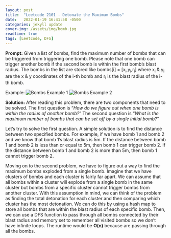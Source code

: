 ```yaml
---
layout: post
title:  "Leetcode 2101 - Detonate the Maximum Bombs"
date:   2022-01-19 16:41:58 -0500
categories: jekyll update
cover-img: /assets/img/bomb.jpg
readtime: true
tags: [Leetcode, DFS]
---
```

**Prompt:** Given a list of bombs, find the maximum number of bombs that can be triggered from triggering one bomb. Please note that one bomb can trigger another bomb if the second bomb is within the first bomb’s blast radius. The bombs in the list are stored like bombs[i] = [x<sub>i</sub>,y<sub>i</sub>,r<sub>i</sub>] where x<sub>i</sub> & y<sub>i</sub> are the x & y coordinates of the i-th bomb and r<sub>i</sub> is the blast radius of the i-th bomb. 

Example:
![Bombs Example 1](../assets/img/bom_example_1.png)
![Bombs Example 2](../assets/img/bom_example_2.png)

**Solution:** After reading this problem, there are two components that need to be solved. The first question is “*How do we figure out when one bomb is within the radius of another bomb?*” The second question is “*What is the maximum number of bombs that can be set off by a single initial bomb?*” 

Let’s try to solve the first question. A simple solution is to find the distance between two specified bombs. For example, if we have bomb 1 and bomb 2 and we know that bomb 1’s blast radius is 5m. If the distance between bomb 1 and bomb 2 is less than or equal to 5m, then bomb 1 can trigger bomb 2. If the distance between bomb 1 and bomb 2 is more than 5m, then bomb 1 cannot trigger bomb 2. 

Moving on to the second problem, we have to figure out a way to find the maximum bombs exploded from a single bomb. Imagine that we have clusters of bombs and each cluster is fairly far apart. We can assume that all bombs within a cluster will explode from a single bomb in the same cluster but bombs from a specific cluster cannot trigger bombs from another cluster. With this assumption in mind, we can think of the problem as finding the total detonation for each cluster and then comparing which cluster has the most detonation. We can do this by using a hash map to store all bombs that are within the blast radius of each specific bomb. Then, we can use a DFS function to pass through all bombs connected by their blast radius and memory set to remember all visited bombs so we don’t have infinite loops. The runtime would be **O(n)** because are passing through all the bombs.